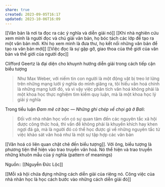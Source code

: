 ```yaml
---
share: true
created: 2023-09-05T16:17
updated: 2023-10-06T16:09
---
```

[[Văn bản là nơi ta đọc ra các ý nghĩa và diễn giải nó]] 
[[Khi nhà nghiên cứu xem mình là người đọc và chú giải văn bản, họ bóc tách các lớp để tạo ra một văn bản mới. Khi họ xem mình là đưa thư, họ kết nối những văn bản để tạo ra văn bản mới]]
[[Việc đọc là sự gặp gỡ, giao thoa của thế giới của văn bản và thế giới của người đọc]] 

Clifford Geertz là đại diện cho khuynh hướng diễn giải trong cách tiếp cận biểu tượng

> Như Max Weber, với niềm tin con người là một động vật bị treo lơ lửng trên những mạng lưới ý nghĩa do mình giăng ra, tôi hiểu văn hoá chính là những mạng lưới đó, và vì vậy việc phân tích văn hoá không phải là một khoa học thực nghiệm tìm kiếm quy luận, mà là một khoa học lý giải ý nghĩa

Trong tiểu luận *Đam mê cờ bạc — Những ghi chép về chọi gà ở Bali*:

> Đối với nhà nhân học vốn có sự quan tâm đến các nguyên tắc xã hội được công thức hoá, thì vấn đề không phải là khuyến khích hay khen ngợi đá gà, mà là người đó có thể học được gì về những nguyên tắc từ việc khảo sát văn hoá như là một sự tập hợp các văn bản

[[Văn hoá có liên quan chặt chẽ đến biểu tượng]]. Với ông, biểu tượng là phương tiện thể hiện vào trao truyền văn hoá. Nó thể hiện và trao truyền những khuôn mẫu của ý nghĩa (pattern of meanings) 

Nguồn:: [[Nguyễn Đức Lộc]]

[[Mỗi xã hội chứa đựng những cách diễn giải của riêng nó. Công việc của nhà nhân học là học cách bước vào những cách diễn giải đó]] 
